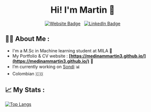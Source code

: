 # <div id="title" align="center">Hi! I'm Martin 🦔</div>

<div id="badges" align="center">
  <a href="https://medinammartin3.github.io/"><img src="https://img.shields.io/badge/website-000000?style=for-the-badge&logo=About.me&logoColor=white" alt="Website Badge"/></a> 
  &nbsp;
  <a href="https://www.linkedin.com/in/medinammartin3/"><img src="https://img.shields.io/badge/LinkedIn-blue?style=for-the-badge&logo=linkedin&logoColor=white" alt="LinkedIn Badge"/></a>
</div>

## 👨‍💻 About Me :

- I'm a M.Sc in Machine learning student at MILA 🤖
- My Portfolio & CV website : **[https://medinammartin3.github.io/](https://medinammartin3.github.io/)** 🔗
- I’m currently working on [Sondi](https://github.com/medinammartin3/Sondi) 📊
- Colombian 🇨🇴

## 📈 My Stats :

[![Top Langs](https://github-readme-stats.vercel.app/api/top-langs/?username=medinammartin3&layout=compact&theme=vision-friendly-dark)](https://github.com/anuraghazra/github-readme-stats)
